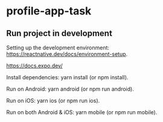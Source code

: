# profile-app-task

## Run project in development

Setting up the development environment: https://reactnative.dev/docs/environment-setup.

https://docs.expo.dev/

Install dependencies: yarn install (or npm install).

Run on Android: yarn android (or npm run android).

Run on iOS: yarn ios (or npm run ios).

Run on both Android & iOS: yarn mobile (or npm run mobile).